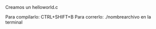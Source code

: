 Creamos un helloworld.c

Para compilarlo: CTRL+SHIFT+B
Para correrlo: ./nombrearchivo en la terminal